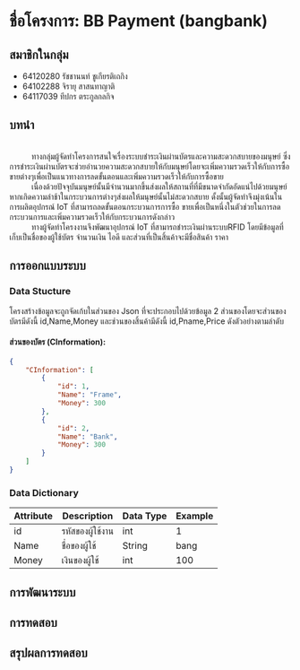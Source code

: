 # ชื่อโครงการ: BB Payment (bangbank)

## สมาชิกในกลุ่ม
- 64120280 รัชชานนท์ ชูเกียรติเถกิง 
- 64102288 จิรายุ สาสนทาญาติ 
- 64117039 ทีปกร ตระกูลกลกิจ

## บทนำ
<br>&nbsp;&nbsp;&nbsp;&nbsp;&nbsp;&nbsp;&nbsp;&nbsp;&nbsp;&nbsp;ทางกลุ่มผู้จัดทำโครงการสนใจเรื่องระบบชำระเงินผ่านบัตรและความสะดวกสบายของมนุษย์ ซึ่งการชำระเงินผ่านบัตรจะช่วยอำนวยความสะดวกสบายให้กับมนุษย์โดยจะเพิ่มความรวดเร็วให้กับการซื้อขายต่างๆเพื่อเป็นแนวทางการลดขั้นตอนและเพิ่มความรวดเร็วให้กับการซื้อขาย
<br>&nbsp;&nbsp;&nbsp;&nbsp;&nbsp;&nbsp;&nbsp;&nbsp;&nbsp;&nbsp;เนื่องด้วยปัจจุบันมนุษย์นั้นมีจำนวนมากขึ้นส่งผลให้สถานที่ที่มีขนาดจำกัดอัดแน่ไปด้วยมนุษย์หากเกิดความล่าช้าในกระบวนการต่างๆส่งผลให้มนุษย์นั้นไม่สะดวกสบาย ดั้งนั้นผู้จัดทำจึงมุ่งเน้นในการผลิตอุปกรณ์ IoT ที่สามารถลดขั้นตอนกระบวนการการซื้อ ขายเพื่อเป็นหนึ่งในตัวช่วยในการลดกระบวนการและเพิ่มความรวดเร็วให้กับกระบวนการดังกล่าว
<br>&nbsp;&nbsp;&nbsp;&nbsp;&nbsp;&nbsp;&nbsp;&nbsp;&nbsp;&nbsp;ทางผู้จัดทำโครงงานจึงพัฒนาอุปกรณ์ IoT ที่สามารถชำระเงินผ่านระบบRFID โดยมีข้อมูลที่เก็บเป็นชื่อของผู้ใช้บัตร จำนวนเงิน ไอดี และส่วนที่เป็นสิ้นค้าจะมีชื่อสินค้า ราคา

## การออกแบบระบบ
### Data Stucture
โครงสร้างข้อมูลจะถูกจัดเก้บในส่วนของ Json ที่จะประกอบไปด้วยข้อมูล 2 ส่วนของโดยจะส่วนของบัตรมีดังนี้ id,Name,Money และช่วนของสิ้นค้ามีดังนี้ id,Pname,Price ดังตัวอย่างตามลำดับ

#### ส่วนของบัตร (CInformation):
```json
{
    "CInformation": [
        {
            "id": 1,
            "Name": "Frame",
            "Money": 300
        },
        {
            "id": 2,
            "Name": "Bank",
            "Money": 300
        }
    ]
}

```

### Data Dictionary

| Attribute | Description | Data Type | Example |
|--------------------|--------------------|--------------------|--------------------|
| id  | รหัสของผู้ใช้งาน  | int   | 1   |
| Name  |  ชื่อของผู้ใช้  | String   | bang   |
| Money  |เงินของผู้ใช้  | int   | 100   |

## การพัฒนาระบบ
## การทดสอบ   
## สรุปผลการทดสอบ



